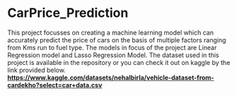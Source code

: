 # CarPrice_Prediction
This project focusses on creating a machine learning model which can accurately predict the price of cars on the basis of multiple factors ranging from Kms run to fuel type. The models in focus of the project are Linear Regression model and Lasso Regression Model. The dataset used in this project is available in the repository or you can check it out on kaggle by the link provided below.
**https://www.kaggle.com/datasets/nehalbirla/vehicle-dataset-from-cardekho?select=car+data.csv**
